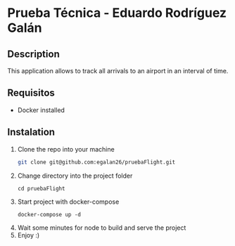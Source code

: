 # Prueba Técnica - Eduardo Rodríguez Galán

## Description
This application allows to track all arrivals to an airport in an interval of time.

## Requisitos
- Docker installed

## Instalation
1. Clone the repo into your machine
   ```bash
   git clone git@github.com:egalan26/pruebaFlight.git
   ```
2. Change directory into the project folder
    ```
    cd pruebaFlight
    ```
3. Start project with docker-compose
    ```
   docker-compose up -d
   ```
4. Wait some minutes for node to build and serve the project
5. Enjoy :)
